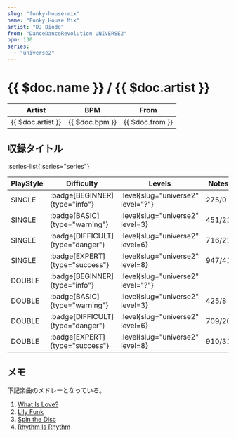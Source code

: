 ```yaml
---
slug: "funky-house-mix"
name: "Funky House Mix"
artist: "DJ Diode"
from: "DanceDanceRevolution UNIVERSE2"
bpm: 130
series:
  - "universe2"
---
```


# {{ $doc.name }} / {{ $doc.artist }}

|Artist|BPM|From|
|------|---|----|
|{{ $doc.artist }}|{{ $doc.bpm }}|{{ $doc.from }}|

## 収録タイトル

:series-list{:series="series"}

|PlayStyle|Difficulty|Levels|Notes|Movie|
|---------|----------|------|-----|-----|
|SINGLE| :badge[BEGINNER]{type="info"}|<div class="field is-grouped is-grouped-multiline"> :level{slug="universe2" level="?"}</div>|275/0||
|SINGLE| :badge[BASIC]{type="warning"}|<div class="field is-grouped is-grouped-multiline"> :level{slug="universe2" level=3}</div>|451/21||
|SINGLE| :badge[DIFFICULT]{type="danger"}|<div class="field is-grouped is-grouped-multiline"> :level{slug="universe2" level=6}</div>|716/21||
|SINGLE| :badge[EXPERT]{type="success"}|<div class="field is-grouped is-grouped-multiline"> :level{slug="universe2" level=8}</div>|947/41||
|DOUBLE| :badge[BEGINNER]{type="info"}|<div class="field is-grouped is-grouped-multiline"> :level{slug="universe2" level="?"}</div>|||
|DOUBLE| :badge[BASIC]{type="warning"}|<div class="field is-grouped is-grouped-multiline"> :level{slug="universe2" level=3}</div>|425/8||
|DOUBLE| :badge[DIFFICULT]{type="danger"}|<div class="field is-grouped is-grouped-multiline"> :level{slug="universe2" level=6}</div>|709/20||
|DOUBLE| :badge[EXPERT]{type="success"}|<div class="field is-grouped is-grouped-multiline"> :level{slug="universe2" level=8}</div>|910/31||

## メモ

下記楽曲のメドレーとなっている。

1. [What Is Love?](/songs/what-is-love)
1. [Lily Funk](/songs/lily-funk)
1. [Spin the Disc](/songs/spin-the-disc)
1. [Rhythm Is Rhythm](/songs/rhythm-is-rhythm)
